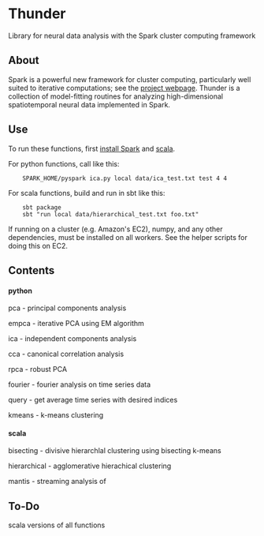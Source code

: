 Thunder
=======

Library for neural data analysis with the Spark cluster computing framework

## About

Spark is a powerful new framework for cluster computing, particularly well suited to iterative computations; see the [project webpage](http://spark-project.org/documentation.html). Thunder is a collection of model-fitting routines for analyzing high-dimensional spatiotemporal neural data implemented in Spark.

## Use

To run these functions, first [install Spark](http://spark-project.org/downloads/) and [scala](http://www.scala-lang.org/downloads).

For python functions, call like this:

		SPARK_HOME/pyspark ica.py local data/ica_test.txt test 4 4

For scala functions, build and run in sbt like this:

		sbt package
		sbt "run local data/hierarchical_test.txt foo.txt"

If running on a cluster (e.g. Amazon's EC2), numpy, and any other dependencies, must be installed on all workers. See the helper scripts for doing this on EC2.

## Contents

#### python
pca - principal components analysis

empca - iterative PCA using EM algorithm

ica - independent components analysis

cca - canonical correlation analysis

rpca - robust PCA

fourier - fourier analysis on time series data

query - get average time series with desired indices

kmeans - k-means clustering

#### scala

bisecting - divisive hierarchlal clustering using bisecting k-means

hierarchical - agglomerative hierachical clustering

mantis - streaming analysis of 

## To-Do

scala versions of all functions
